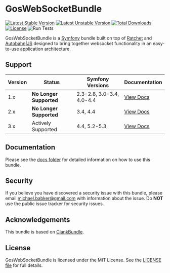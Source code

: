 # GosWebSocketBundle

[![Latest Stable Version](https://poser.pugx.org/gos/web-socket-bundle/v/stable.svg)](https://packagist.org/packages/gos/web-socket-bundle) [![Latest Unstable Version](https://poser.pugx.org/gos/web-socket-bundle/v/unstable.svg)](https://packagist.org/packages/gos/web-socket-bundle) [![Total Downloads](https://poser.pugx.org/gos/web-socket-bundle/downloads.svg)](https://packagist.org/packages/gos/web-socket-bundle) [![License](https://poser.pugx.org/gos/web-socket-bundle/license.svg)](https://packagist.org/packages/gos/web-socket-bundle) ![Run Tests](https://github.com/GeniusesOfSymfony/WebSocketBundle/workflows/Run%20Tests/badge.svg?branch=3.x)

GosWebSocketBundle is a [Symfony](https://symfony.com/) bundle built on top of [Ratchet](http://socketo.me) and [Autobahn|JS](http://autobahn.ws/js) designed to bring together websocket functionality in an easy-to-use application architecture.

## Support

| Version | Status                  | Symfony Versions          | Documentation                                                                             |
| ------- | ----------------------- | ------------------------- | ----------------------------------------------------------------------------------------- |
| 1.x     | **No Longer Supported** | 2.3-2.8, 3.0-3.4, 4.0-4.4 | [View Docs](https://github.com/GeniusesOfSymfony/WebSocketBundle/tree/1.x/Resources/docs) |
| 2.x     | **No Longer Supported** | 3.4, 4.4                  | [View Docs](https://github.com/GeniusesOfSymfony/WebSocketBundle/tree/2.x/Resources/docs) |
| 3.x     | Actively Supported      | 4.4, 5.2-5.3              | [View Docs](https://github.com/GeniusesOfSymfony/WebSocketBundle/tree/3.x/docs)           |

## Documentation

Please see the [docs folder](docs/index.md) for detailed information on how to use this bundle.

## Security

If you believe you have discovered a security issue with this bundle, please email michael.babker@gmail.com with information about the issue.  Do **NOT** use the public issue tracker for security issues.

## Acknowledgements

This bundle is based on [ClankBundle](https://github.com/JDare/ClankBundle).

## License

GosWebSocketBundle is licensed under the MIT License. See the [LICENSE file](/LICENSE) for full details.
